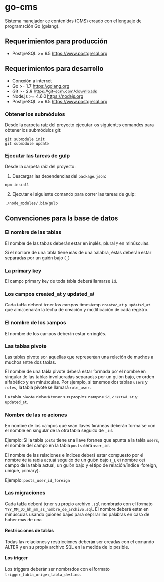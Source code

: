 # go-cms
Sistema manejador de contenidos (CMS) creado con el lenguaje de programación Go (golang).

## Requerimientos para producción
- PostgreSQL >= 9.5 https://www.postgresql.org

## Requerimientos para desarrollo
- Conexión a internet
- Go >= 1.7 https://golang.org
- Git >= 2.8 https://git-scm.com/downloads
- Node.js >= 4.6.0 https://nodejs.org
- PostgreSQL >= 9.5 https://www.postgresql.org

### Obtener los submódulos
Desde la carpeta raíz del proyecto ejecutar los siguientes comandos para obtener los submódulos git:
```
git submodule init
git submodule update
```

### Ejecutar las tareas de gulp
Desde la carpeta raíz del proyecto:

1. Descargar las dependencias del `package.json`:
```
npm install
```

2. Ejecutar el siguiente comando para correr las tareas de gulp:
```
./node_modules/.bin/gulp
```

## Convenciones para la base de datos

### El nombre de las tablas
El nombre de las tablas deberán estar en inglés, plural y en minúsculas.

Si el nombre de una tabla tiene más de una palabra, éstas deberán estar separadas por un guión bajo (`_`).

### La primary key
El campo primary key de toda tabla deberá llamarse `id`.

### Los campos created_at y updated_at
Cada tabla deberá tener los campos timestamp `created_at` y `updated_at` que almacenarán la fecha de creación y modificación de cada registro.

### El nombre de los campos
El nombre de los campos deberán estar en inglés.

### Las tablas pivote
Las tablas pivote son aquellas que representan una relación de muchos a muchos entre dos tablas.

El nombre de una tabla pivote deberá estar formada por el nombre en singular de las tablas involucradas separadas por un guión bajo, en orden alfabético y en minúsculas. Por ejemplo, si tenemos dos tablas `users` y `roles`, la tabla pivote se llamará `role_user`.

La tabla pivote deberá tener sus propios campos `id`, `created_at` y `updated_at`.

### Nombre de las relaciones
En nombre de los campos que sean llaves foráneas deberán formarse con el nombre en singular de la otra tabla seguido de `_id`.

Ejemplo: Si la tabla `posts` tiene una llave foránea que apunta a la tabla `users`, el nombre del campo en la tabla `posts` será `user_id`.

El nombre de las relaciones e índices deberá estar compuesto por el nombre de la tabla actual seguido de un guión bajo (`_`), el nombre del campo de la tabla actual, un guión bajo y el tipo de relación/índice (foreign, unique, primary).

Ejemplo: `posts_user_id_foreign`

### Las migraciones
Cada tabla deberá tener su propio archivo `.sql` nombrado con el formato `YYY_MM_DD_hh_mm_ss_nombre_de_archivo.sql`. El nombre deberá estar en minúsculas usando guiones bajos para separar las palabras en caso de haber más de una.

#### Restricciones de tablas
Todas las relaciones y restricciones deberán ser creadas con el comando ALTER y en su propio archivo SQL en la medida de lo posible.

#### Los trigger
Los triggers deberán ser nombrados con el formato `trigger_tabla_origen_tabla_destino`.
